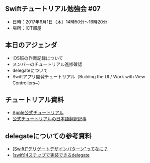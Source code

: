 ## Swiftチュートリアル勉強会 #07
- 日時：2017年6月1日（木）14時50分〜16時20分
- 場所：ICT部屋

## 本日のアジェンダ
- iOS班の作業記録について
- メンバーのチュートリアル進捗確認
- delegateについて
- Swiftアプリ開発チュートリアル（Building the UI / Work with View Controllers~）

## チュートリアル資料
- [Apple公式チュートリアル](https://developer.apple.com/library/content/referencelibrary/GettingStarted/DevelopiOSAppsSwift/BuildABasicUI.html#//apple_ref/doc/uid/TP40015214-CH5-SW1)
- [公式チュートリアルの日本語翻訳記事](http://yataiblue.hatenablog.com/entry/2015/11/05/000000)

## delegateについての参考資料
- [[Swift]"デリゲートデザインパターン"ってなに？](http://qiita.com/omochiiiY/items/d441c5aa2aceaf4fc089)
- [[swift]4ステップで実装できるdelegate](http://qiita.com/iKichiemon/items/a55b3624e042ea843573)